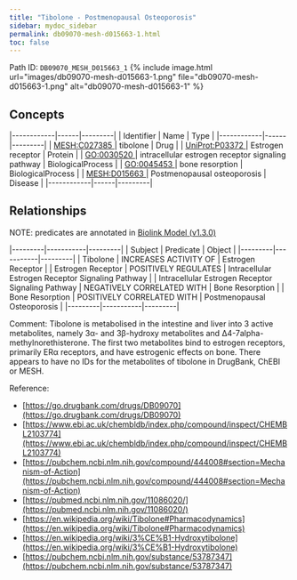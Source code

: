 ```yaml
---
title: "Tibolone - Postmenopausal Osteoporosis"
sidebar: mydoc_sidebar
permalink: db09070-mesh-d015663-1.html
toc: false 
---
```



Path ID: `DB09070_MESH_D015663_1`
{% include image.html url="images/db09070-mesh-d015663-1.png" file="db09070-mesh-d015663-1.png" alt="db09070-mesh-d015663-1" %}

## Concepts

|------------|------|---------|
| Identifier | Name | Type    |
|------------|------|---------|
| <a href="https://identifiers.org/MESH:C027385">MESH:C027385 </a> | tibolone | Drug |
| <a href="https://identifiers.org/UniProt:P03372">UniProt:P03372 </a> | Estrogen receptor | Protein |
| <a href="https://identifiers.org/GO:0030520">GO:0030520 </a> | intracellular estrogen receptor signaling pathway | BiologicalProcess |
| <a href="https://identifiers.org/GO:0045453">GO:0045453 </a> | bone resorption | BiologicalProcess |
| <a href="https://identifiers.org/MESH:D015663">MESH:D015663 </a> | Postmenopausal osteoporosis | Disease |
|------------|------|---------|

## Relationships


NOTE: predicates are annotated in <a href="https://github.com/biolink/biolink-model/releases/tag/v1.3.0">Biolink Model (v1.3.0)</a>

|---------|-----------|---------|
| Subject | Predicate | Object  |
|---------|-----------|---------|
| Tibolone | INCREASES ACTIVITY OF | Estrogen Receptor |
| Estrogen Receptor | POSITIVELY REGULATES | Intracellular Estrogen Receptor Signaling Pathway |
| Intracellular Estrogen Receptor Signaling Pathway | NEGATIVELY CORRELATED WITH | Bone Resorption |
| Bone Resorption | POSITIVELY CORRELATED WITH | Postmenopausal Osteoporosis |
|---------|-----------|---------|

Comment: Tibolone is metabolised in the intestine and liver into 3 active metabolites, namely 3α- and 3β-hydroxy metabolites and Δ4-7alpha-methylnorethisterone. The first two metabolites bind to estrogen receptors, primarily ERα receptors, and have estrogenic effects on bone. There appears to have no IDs for the metabolites of tibolone in DrugBank, ChEBI or MESH.

Reference: 
  - [https://go.drugbank.com/drugs/DB09070](https://go.drugbank.com/drugs/DB09070)
  - [https://www.ebi.ac.uk/chembldb/index.php/compound/inspect/CHEMBL2103774](https://www.ebi.ac.uk/chembldb/index.php/compound/inspect/CHEMBL2103774)
  - [https://pubchem.ncbi.nlm.nih.gov/compound/444008#section=Mechanism-of-Action](https://pubchem.ncbi.nlm.nih.gov/compound/444008#section=Mechanism-of-Action)
  - [https://pubmed.ncbi.nlm.nih.gov/11086020/](https://pubmed.ncbi.nlm.nih.gov/11086020/)
  - [https://en.wikipedia.org/wiki/Tibolone#Pharmacodynamics](https://en.wikipedia.org/wiki/Tibolone#Pharmacodynamics)
  - [https://en.wikipedia.org/wiki/3%CE%B1-Hydroxytibolone](https://en.wikipedia.org/wiki/3%CE%B1-Hydroxytibolone)
  - [https://pubchem.ncbi.nlm.nih.gov/substance/53787347](https://pubchem.ncbi.nlm.nih.gov/substance/53787347)
